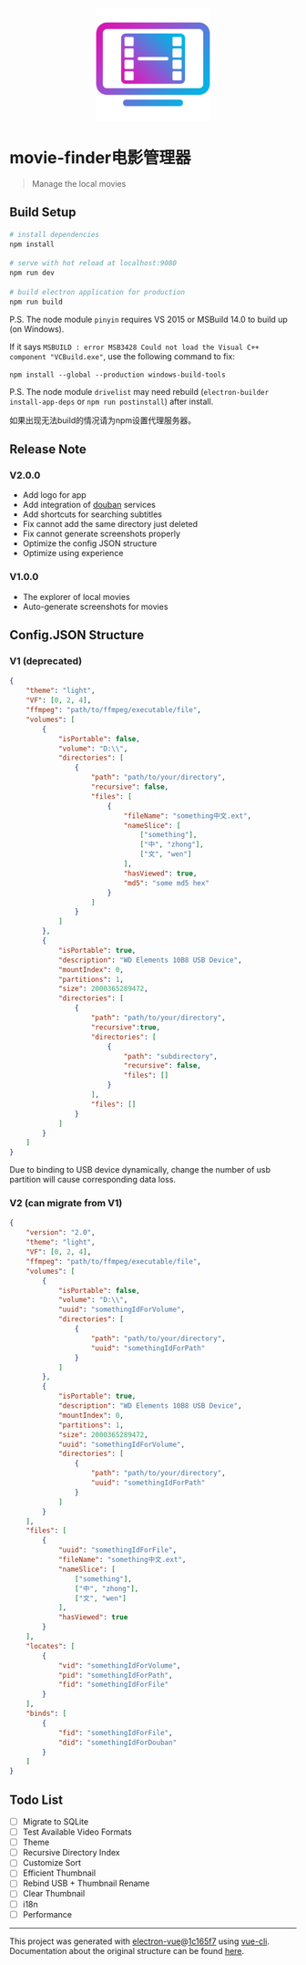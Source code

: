 <p align="center"><img src="./build/icons/1024x1024.png" alt="Movie Finder" width="200" /></p>

# movie-finder电影管理器

> Manage the local movies

## Build Setup

``` bash
# install dependencies
npm install

# serve with hot reload at localhost:9080
npm run dev

# build electron application for production
npm run build
```

P.S. The node module `pinyin` requires VS 2015 or MSBuild 14.0 to build up (on Windows).

If it says `MSBUILD : error MSB3428 Could not load the Visual C++ component "VCBuild.exe"`, use the following command to fix:

`npm install --global --production windows-build-tools`

P.S. The node module `drivelist` may need rebuild (`electron-builder install-app-deps` or `npm run postinstall`) after install.

如果出现无法build的情况请为npm设置代理服务器。

## Release Note

### V2.0.0

* Add logo for app
* Add integration of [douban](https://movie.douban.com) services
* Add shortcuts for searching subtitles
* Fix cannot add the same directory just deleted
* Fix cannot generate screenshots properly
* Optimize the config JSON structure
* Optimize using experience

### V1.0.0

* The explorer of local movies
* Auto-generate screenshots for movies

## Config.JSON Structure

### V1 (deprecated)

``` json
{
    "theme": "light",
    "VF": [0, 2, 4],
    "ffmpeg": "path/to/ffmpeg/executable/file",
    "volumes": [
        {
            "isPortable": false,
            "volume": "D:\\",
            "directories": [
                {
                    "path": "path/to/your/directory",
                    "recursive": false,
                    "files": [
                        {
                            "fileName": "something中文.ext",
                            "nameSlice": [
                                ["something"],
                                ["中", "zhong"],
                                ["文", "wen"]
                            ],
                            "hasViewed": true,
                            "md5": "some md5 hex"
                        }
                    ]
                }
            ]
        },
        {
            "isPortable": true,
            "description": "WD Elements 10B8 USB Device",
            "mountIndex": 0,
            "partitions": 1,
            "size": 2000365289472,
            "directories": [
                {
                    "path": "path/to/your/directory",
                    "recursive":true,
                    "directories": [
                        {
                            "path": "subdirectory",
                            "recursive": false,
                            "files": []
                        }
                    ],
                    "files": []
                }
            ]
        }
    ]
}
```

Due to binding to USB device dynamically, change the number of usb partition will cause corresponding data loss.

### V2 (can migrate from V1)

``` json
{
    "version": "2.0",
    "theme": "light",
    "VF": [0, 2, 4],
    "ffmpeg": "path/to/ffmpeg/executable/file",
    "volumes": [
        {
            "isPortable": false,
            "volume": "D:\\",
            "uuid": "somethingIdForVolume",
            "directories": [
                {
                    "path": "path/to/your/directory",
                    "uuid": "somethingIdForPath"
                }
            ]
        },
        {
            "isPortable": true,
            "description": "WD Elements 10B8 USB Device",
            "mountIndex": 0,
            "partitions": 1,
            "size": 2000365289472,
            "uuid": "somethingIdForVolume",
            "directories": [
                {
                    "path": "path/to/your/directory",
                    "uuid": "somethingIdForPath"
                }
            ]
        }
    ],
    "files": [
        {
            "uuid": "somethingIdForFile",
            "fileName": "something中文.ext",
            "nameSlice": [
                ["something"],
                ["中", "zhong"],
                ["文", "wen"]
            ],
            "hasViewed": true
        }
    ],
    "locates": [
        {
            "vid": "somethingIdForVolume",
            "pid": "somethingIdForPath",
            "fid": "somethingIdForFile"
        }
    ],
    "binds": [
        {
            "fid": "somethingIdForFile",
            "did": "somethingIdForDouban"
        }
    ]
}
```

## Todo List

* [ ] Migrate to SQLite
* [ ] Test Available Video Formats
* [ ] Theme
* [ ] Recursive Directory Index
* [ ] Customize Sort
* [ ] Efficient Thumbnail
* [ ] Rebind USB + Thumbnail Rename
* [ ] Clear Thumbnail
* [ ] i18n
* [ ] Performance

---

This project was generated with [electron-vue](https://github.com/SimulatedGREG/electron-vue)@[1c165f7](https://github.com/SimulatedGREG/electron-vue/tree/1c165f7c5e56edaf48be0fbb70838a1af26bb015) using [vue-cli](https://github.com/vuejs/vue-cli). Documentation about the original structure can be found [here](https://simulatedgreg.gitbooks.io/electron-vue/content/index.html).
